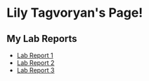 # Lily Tagvoryan's Page!
## My Lab Reports
* [Lab Report 1](https://lilytagvoryan.github.io/cse15l-lab-reports/lab1)
* [Lab Report 2](https://lilytagvoryan.github.io/cse15l-lab-reports/lab2)
* [Lab Report 3](https://lilytagvoryan.github.io/cse15l-lab-reports/lab3)
